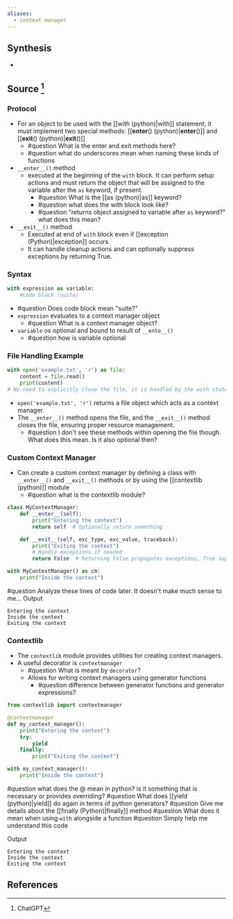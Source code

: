 ```yaml
---
aliases:
  - context manager
---
```

## Synthesis
- 
## Source [^1]
### Protocol
- For an object to be used with the [[with (python)|with]] statement, it must implement two special methods: [[__enter__() (python)|__enter__()]] and [[__exit__() (python)|__exit__()]]
	- #question What is the enter and exit methods here?
	- #question what do underscores mean when naming these kinds of functions
- `__enter__()` method
	- executed at the beginning of the `with` block. It can perform setup actions and must return the object that will be assigned to the variable after the `as` keyword, if present.
		- #question What is the [[as (python)|as]] keyword?
		- #question what does the with block look like?
		- #question "returns object assigned to variable after `as` keyword?" what does this mean? 
- `__exit__()` method
	- Executed at end of `with` block even if [[exception (Python)|exception]] occurs.
	- It can handle cleanup actions and can optionally suppress exceptions by returning True.

### Syntax
```python
with expression as variable:
	#code block (suite)
```
- #question Does code block mean "suite?"
- `expression` evaluates to a context manager object
	- #question What is a context manager object?
- `variable` os optional and bound to result of `__ente__()`
	- #question how is variable optional

### File Handling Example
```python
with open('example.txt', 'r') as file:
    content = file.read()
    print(content)
# No need to explicitly close the file, it is handled by the with statement
```
- `open('example.txt', 'r')` returns a file object which acts as a context manager. 
- The `__enter__()` method opens the file, and the `__exit__()` method closes the file, ensuring proper resource management.
	- #question I don't see these methods within opening the file though. What does this mean. Is it also optional then? 

### Custom Context Manager
- Can create a custom context manager by defining a class with `__enter__()` and `__exit__()` methods or by using the [[contextlib (python)]] module
	- #question what is the contextlib module?
```python
class MyContextManager:
    def __enter__(self):
        print("Entering the context")
        return self  # Optionally return something

    def __exit__(self, exc_type, exc_value, traceback):
        print("Exiting the context")
        # Handle exceptions if needed
        return False  # Returning False propagates exceptions, True suppresses them

with MyContextManager() as cm:
    print("Inside the context")
```
#question Analyze these lines of code later. It doesn't make much sense to me...
Output
```
Entering the context
Inside the context
Exiting the context
```
### Contextlib
- The `contextlib` module provides utilities for creating context managers. 
- A useful decorator is `contextmanager`
	- #question What is meant by `decorator`?
	- Allows for writing context managers using generator functions
		- #question difference between generator functions and generator expressions? 
```python
from contextlib import contextmanager

@contextmanager
def my_context_manager():
    print("Entering the context")
    try:
        yield
    finally:
        print("Exiting the context")

with my_context_manager():
    print("Inside the context")

```
#question what does the @ mean in python? is it something that is necessary or provides overriding? 
#question What does [[yield (python)|yield]] do again in terms of python generators? 
#question Give me details about the [[finally (Python)|finally]] method
#question What does it mean when using `with` alongside a function
#question Simply help me understand this code

Output
```
Entering the context
Inside the context
Exiting the context
```

## References

[^1]: ChatGPT
